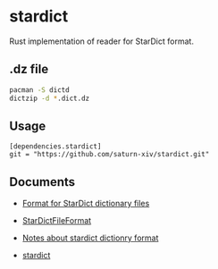 # stardict

Rust implementation of reader for StarDict format.

## .dz file

```bash
pacman -S dictd
dictzip -d *.dict.dz
```

## Usage

    [dependencies.stardict]
    git = "https://github.com/saturn-xiv/stardict.git"

## Documents

-   [Format for StarDict dictionary files](https://github.com/huzheng001/stardict-3/blob/master/dict/doc/StarDictFileFormat)

-   [StarDictFileFormat](https://github.com/huzheng001/stardict-3/blob/master/dict/doc/StarDictFileFormat)

-   [Notes about stardict dictionry format](http://dhyannataraj.github.io/blog/2010/10/04/Notes-about-stardict-dictionry-format/)

-   [stardict](http://kdr2.com/resource/stardict.html)

